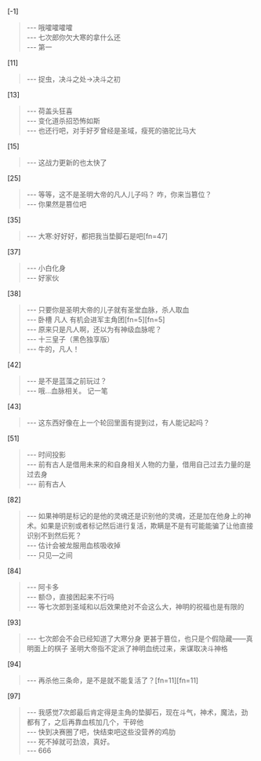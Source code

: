 
[-1] 
>--- 哦嚯嚯嚯嚯<br>
>--- 七次郎你欠大寒的拿什么还<br>
>--- 第一<br>

[11] 
>--- 捉虫，决斗之处→决斗之初<br>

[13] 
>--- 荷盖头狂喜<br>
>--- 变化道杀招恐怖如斯<br>
>--- 也还行吧，对手好歹曾经是圣域，瘦死的骆驼比马大<br>

[15] 
>--- 这战力更新的也太快了<br>

[25] 
>--- 等等，这不是圣明大帝的凡人儿子吗？
咋，你来当篡位？<br>
>--- 你果然是篡位吧<br>

[35] 
>--- 大寒:好好好，都把我当垫脚石是吧[fn=47]<br>

[37] 
>--- 小白化身<br>
>--- 好家伙<br>

[38] 
>--- 只要你是圣明大帝的儿子就有圣堂血脉，杀人取血<br>
>--- 卧槽 凡人 有机会进军主角团[fn=5][fn=5]<br>
>--- 原来只是凡人啊，还以为有神级血脉呢？<br>
>--- 十三皇子（黑色独享版）<br>
>--- 牛的，凡人！<br>

[42] 
>--- 是不是蓝藻之前玩过？<br>
>--- 哦…血脉相关。   记一笔<br>

[43] 
>--- 这东西好像在上一个轮回里面有提到过，有人能记起吗？<br>

[51] 
>--- 时间投影<br>
>--- 前有古人是借用未来的和自身相关人物的力量，借用自己过去力量的是过去身<br>
>--- 前有古人<br>

[82] 
>--- 如果神明是标记的是他的灵魂还是识别他的灵魂，还是加在他身上的神术。如果是识别或者标记然后进行复活，欺瞒是不是有可能能骗了让他直接识别不到然后死？<br>
>--- 估计会被龙服用血核吸收掉<br>
>--- 只见—之间<br>

[84] 
>--- 阿卡多<br>
>--- 额😓，直接困起来不行吗<br>
>--- 等七次郎到圣域和以后效果绝对不会这么大，神明的祝福也是有限的<br>

[93] 
>--- 七次郎会不会已经知道了大寒分身
更甚于篡位，也只是个假隐藏——真明面上的棋子  圣明大帝指不定派了神明血统过来，来谋取决斗神格<br>

[94] 
>--- 再杀他三条命，是不是就不能复活了？[fn=11][fn=11]<br>

[97] 
>--- 我感觉7次郎最后肯定得是主角的垫脚石，现在斗气，神术，魔法，劲都有了，之后再靠血核加几个，干碎他<br>
>--- 快到决赛圈了吧，快结束吧这些没营养的鸡肋<br>
>--- 死不掉就可劲浪，真好。<br>
>--- 666<br>
